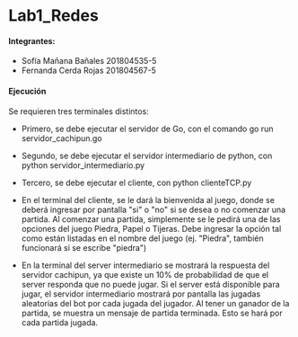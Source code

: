 # Lab1_Redes

#### Integrantes:
- Sofía Mañana Bañales 201804535-5
- Fernanda Cerda Rojas 201804567-5
    
#### Ejecución
Se requieren tres terminales distintos:
- Primero, se debe ejecutar el servidor de Go, con el comando go run servidor_cachipun.go
- Segundo, se debe ejecutar el servidor intermediario de python, con python servidor_intermediario.py
- Tercero, se debe ejecutar el cliente,  con python clienteTCP.py


- En el terminal del cliente, se le dará la bienvenida al juego, donde se deberá ingresar por pantalla "si" o "no" si se desea o no comenzar una partida. Al comenzar una partida, simplemente se le pedirá una de las opciones del juego Piedra, Papel o Tijeras. Debe ingresar la opción tal como están listadas en el nombre del juego (ej. "Piedra", también funcionará si se escribe "piedra")
- En la terminal del server intermediario se mostrará la respuesta del servidor cachipun, ya que existe un 10% de probabilidad de que el server responda que no puede jugar. Si el server está disponible para jugar, el servidor intermediario mostrará por pantalla las jugadas aleatorias del bot por cada jugada del jugador. Al tener un ganador de la partida, se muestra un mensaje de partida terminada. Esto se hará por cada partida jugada.
